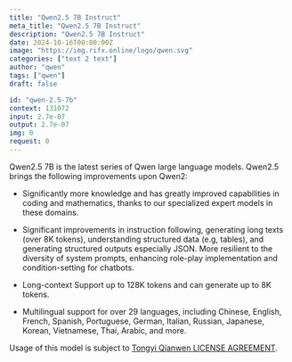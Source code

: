 ```yaml
---
title: "Qwen2.5 7B Instruct"
meta_title: "Qwen2.5 7B Instruct"
description: "Qwen2.5 7B Instruct"
date: 2024-10-16T00:00:00Z
image: "https://img.rifx.online/logo/qwen.svg"
categories: ["text 2 text"]
author: "qwen"
tags: ["qwen"]
draft: false

id: "qwen-2.5-7b"
context: 131072
input: 2.7e-07
output: 2.7e-07
img: 0
request: 0
---
```


Qwen2.5 7B is the latest series of Qwen large language models. Qwen2.5 brings the following improvements upon Qwen2:

- Significantly more knowledge and has greatly improved capabilities in coding and mathematics, thanks to our specialized expert models in these domains.

- Significant improvements in instruction following, generating long texts (over 8K tokens), understanding structured data (e.g, tables), and generating structured outputs especially JSON. More resilient to the diversity of system prompts, enhancing role-play implementation and condition-setting for chatbots.

- Long-context Support up to 128K tokens and can generate up to 8K tokens.

- Multilingual support for over 29 languages, including Chinese, English, French, Spanish, Portuguese, German, Italian, Russian, Japanese, Korean, Vietnamese, Thai, Arabic, and more.

Usage of this model is subject to [Tongyi Qianwen LICENSE AGREEMENT](https://huggingface.co/Qwen/Qwen1.5-110B-Chat/blob/main/LICENSE).


